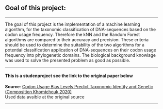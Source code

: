 ## Goal of this project:
---------------

The goal of this project is the implementation of a machine learning algorithm, for the taxonomic classification of DNA-sequences based on the codon usage frequency. Therefore the kNN and the Random Forest algorithms are compared to their accuracy and precision. These criteria should be used to determine the suitability of the two algorithms for a potential classification application of DNA-sequences on their codon usage frequency into phylogenetic domains. The biological background knowlage was used to solve the presented problem as good as possible.

---------------

#### This is a studenproject see the link to the original paper below
**Source**: [Codon Usage Bias Levels Predict Taxonomic Identity and Genetic (Composition Khomtchouk 2020)](https://www.biorxiv.org/content/10.1101/2020.10.26.356295v1)<br />
Used data avaible at the original source

---------------

